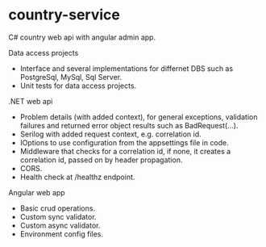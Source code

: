 # country-service
C# country web api with angular admin app.

Data access projects

- Interface and several implementations for differnet DBS such as PostgreSql, MySql, Sql Server.
- Unit tests for data access projects.    

.NET web api

- Problem details (with added context), for general exceptions, validation failures and returned error object results such as BadRequest(...).
- Serilog with added request context, e.g. correlation id.
- IOptions to use configuration from the appsettings file in code. 
- Middleware that checks for a correlation id, if none, it creates a correlation id, passed on by header propagation.
- CORS.
- Health check at /healthz endpoint.

Angular web app

- Basic crud operations. 
- Custom sync validator.
- Custom async validator.
- Environment config files.
